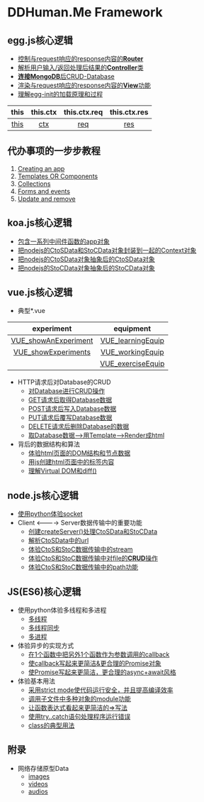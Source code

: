 # DDHuman.Me Framework

## egg.js核心逻辑

- [控制与request响应的response内容的**Router**](/chapters/egg.js核心逻辑/控制与request响应的response内容的Router.md)
- [解析用户输入/返回处理后结果的**Controller**类](/chapters/egg.js核心逻辑/解析用户输入-返回处理后结果的Controller类.md)
- [**连接MongoDB**后CRUD-Database](/chapters/egg.js核心逻辑/连接MongoDB后CRUD-Database.md)
- [渲染与request响应的response内容的**View**功能](/chapters/egg.js核心逻辑/渲染与request响应的response内容的View功能.md)
- [理解egg-init的加载原理和过程](/chapters/egg.js核心逻辑/理解egg-init的加载原理和过程.md)

|     this    | this.ctx  | this.ctx.req | this.ctx.res |
| :----------: | :------: | :----------: | :----------: |
|  [this]   | [ctx] |  [req]   |  [res]   |

[this]: /chapters/egg.js核心逻辑/this.md
[ctx]: /chapters/egg.js核心逻辑/ctx.md
[req]: /chapters/egg.js核心逻辑/req.md
[res]: /chapters/egg.js核心逻辑/res.md

## 代办事项的一步步教程

1. [Creating an app](/chapters/一步步教程_代办事项应用/Creating_an_app.md)
2. [Templates OR Components](/chapters/一步步教程_代办事项应用/Components.md)
3. [Collections](/chapters/一步步教程_代办事项应用/Collections.md)
4. [Forms and events](/chapters/一步步教程_代办事项应用/Forms_and_events.md)
5. [Update and remove](/chapters/一步步教程_代办事项应用/Update_and_remove.md)

## koa.js核心逻辑

- [包含一系列中间件函数的app对象](/chapters/koa.js核心逻辑/包含一系列中间件函数的app对象.md)
- [把nodejs的CtoSData和StoCData对象封装到一起的Context对象](/chapters/koa.js核心逻辑/把nodejs的CtoSData和StoCData对象封装到一起的Context对象.md)
- [把nodejs的CtoSData对象抽象后的CtoSData对象](/chapters/koa.js核心逻辑/把nodejs的CtoSData对象抽象后的CtoSData对象.md)
- [把nodejs的StoCData对象抽象后的StoCData对象](/chapters/koa.js核心逻辑/把nodejs的StoCData对象抽象后的StoCData对象.md)

## vue.js核心逻辑

- 典型*.vue

| experiment | equipment |
|:-------:|:-------:|
|[VUE_showAnExperiment]|[VUE_learningEquip]|
|[VUE_showExperiments]|[VUE_workingEquip]|
|                   |[VUE_exerciseEquip]|

[VUE_showAnExperiment]: /chapters/vue.js核心逻辑/showAnExperiment.md
[VUE_showExperiments]: /chapters/vue.js核心逻辑/showExperiments.md

[VUE_learningEquip]: /chapters/vue.js核心逻辑/learningEquip.md
[VUE_workingEquip]: /chapters/vue.js核心逻辑/workingEquip.md
[VUE_exerciseEquip]: /chapters/vue.js核心逻辑/exerciseEquip.md

- HTTP请求后对Database的CRUD
  - [对Database进行CRUD操作](/chapters/vue.js核心逻辑/对Database进行CRUD操作.md)
  - [GET请求后取得Database数据](/chapters/vue.js核心逻辑/GET请求后取得Database数据.md)
  - [POST请求后写入Database数据](/chapters/vue.js核心逻辑/POST请求后写入Database数据.md)
  - [PUT请求后覆写Database数据](/chapters/vue.js核心逻辑/PUT请求后覆写Database数据.md)
  - [DELETE请求后删除Database的数据](/chapters/vue.js核心逻辑/DELETE请求后删除Database中的数据.md)
  - [取Database数据-->用Template-->Render成html](/chapters/vue.js核心逻辑/从Database取得数据通过TemplateRender成html文件.md)
- 背后的数据结构和算法
  - [体验html页面的DOM结构和节点数据](/chapters/vue.js核心逻辑/体验html页面的DOM结构和节点数据.md)
  - [用js创建html页面中的标签内容](/chapters/vue.js核心逻辑/用js创建html页面中的标签内容.md)
  - [理解Virtual DOM和diff()](/chapters/vue.js核心逻辑/理解Virtual_DOM和diff().md)

## node.js核心逻辑

- [使用python体验socket](/chapters/node.js核心逻辑/使用python体验socket.md)
- Client <----> Server数据传输中的重要功能
	- [创建createServer()处理CtoSData和StoCData](/chapters/node.js核心逻辑/创建createServer()处理CtoSData和StoCData.md)
	- [解析CtoSData中的url](/chapters/node.js核心逻辑/解析CtoSData中的url.md)
	- [体验CtoS和StoC数据传输中的stream](/chapters/node.js核心逻辑/体验CtoS和StoC数据传输中的stream.md)
	- [体验CtoS和StoC数据传输中对file的**CRUD**操作](/chapters/node.js核心逻辑/体验CtoS和StoC数据传输中对file的CRUD操作.md)
	- [体验CtoS和StoC数据传输中的path功能](/chapters/node.js核心逻辑/体验CtoS和StoC数据传输中的path功能.md)

## JS(ES6)核心逻辑

- 使用python体验多线程和多进程
	- [多线程](/chapters/JS(ES6)核心逻辑/使用python体验多线程.md)
	- [多线程同步](/chapters/JS(ES6)核心逻辑/使用python体验多线程同步.md) 
	- [多进程](/chapters/JS(ES6)核心逻辑/使用python体验多进程.md)
- 体验异步的实现方式
  - [在1个函数中把另外1个函数作为参数调用的callback](/chapters/JS(ES6)核心逻辑/在1个函数中把另外1个函数作为参数调用的callback.md)
  - [使callback写起来更简洁&更合理的Promise对象](/chapters/JS(ES6)核心逻辑/使callback写起来更简洁&更合理的Promise对象.md)
  - [使Promise写起来更简洁，更合理的async+await风格](/chapters/JS(ES6)核心逻辑/使Promise写起来更简洁，更合理的async+await风格.md)
- 体验基本用法
  - [采用strict mode使代码运行安全，并且提高编译效率](/chapters/JS(ES6)核心逻辑/采用strict_mode使代码运行安全&提高编译效率.md)
  - [调用子文件中多种对象的module功能](/chapters/JS(ES6)核心逻辑/调用子文件中多种对象的module功能.md)
  - [让函数表达式看起来更简洁的=>写法](/chapters/JS(ES6)核心逻辑/让函数表达式看起来更简洁的Arrow写法.md)
  - [使用try..catch语句处理程序运行错误](/chapters/JS(ES6)核心逻辑/使用try..catch语句处理程序运行错误.md)
  - [class的典型用法](/chapters/JS(ES6)核心逻辑/class的典型用法.md)

## 附录

- 网络存储原型Data
  - [images](/chapters/附录/网络存储原型Data的images.md)
  - [videos](/chapters/附录/网络存储原型Data的videos.md)
  - [audios](/chapters/附录/网络存储原型Data的audios.md)


